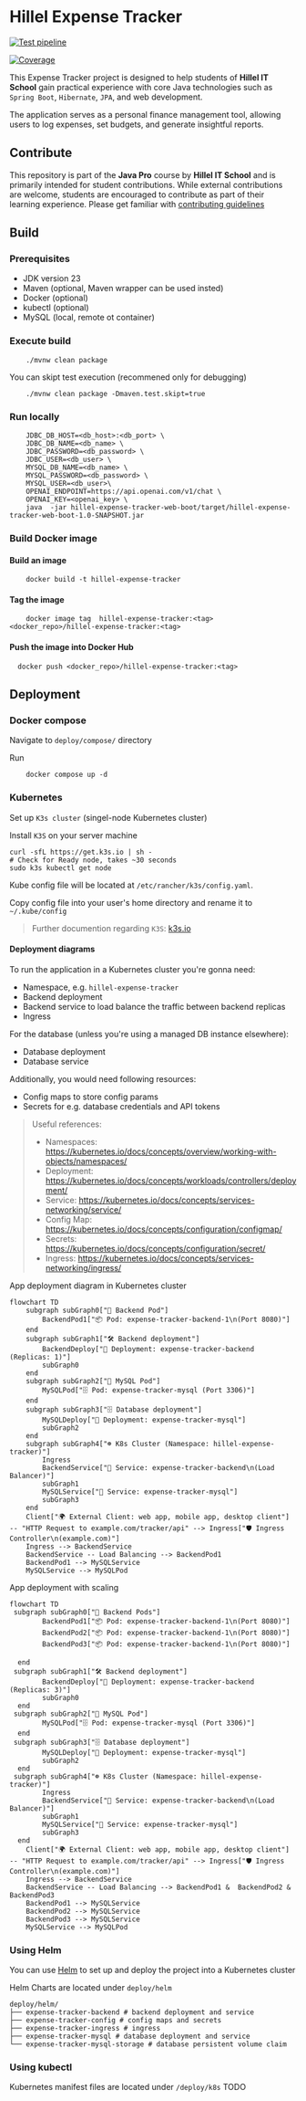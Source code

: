 # Hillel Expense Tracker

[![Test pipeline](https://github.com/ownerofglory/hillel-expense-tracker-backend/actions/workflows/test-pipeline.yaml/badge.svg)](https://github.com/ownerofglory/hillel-expense-tracker-backend/actions/workflows/test-pipeline.yaml)

[![Coverage](https://sonar.ownerofglory.com/api/project_badges/measure?project=Hillel-Expense-Tracker&metric=coverage&token=sqb_5c2943c9cbba5d9d2e427646ad334181ff5dbe81)](https://sonar.ownerofglory.com/dashboard?id=Hillel-Expense-Tracker)

This Expense Tracker project is designed to help students of **Hillel IT School** gain practical experience with core Java technologies such as `Spring Boot`, `Hibernate`, `JPA`, and web development. 

The application serves as a personal finance management tool, allowing users to log expenses, set budgets, and generate insightful reports.

## Contribute

This repository is part of the **Java Pro** course by **Hillel IT School** and is primarily intended for student contributions. While external contributions are welcome, students are encouraged to contribute as part of their learning experience. 
Please get familiar with [contributing guidelines](./CONTRIBUTE.md)

## Build 

### Prerequisites
- JDK version 23
- Maven (optional, Maven wrapper can be used insted)
- Docker (optional)
- kubectl (optional)
- MySQL (local, remote ot container)

### Execute build
```shell
    ./mvnw clean package
```

You can skipt test execution (recommened only for debugging)
```shell
    ./mvnw clean package -Dmaven.test.skipt=true
```

### Run locally

```shell
    JDBC_DB_HOST=<db_host>:<db_port> \
    JDBC_DB_NAME=<db_name> \
    JDBC_PASSWORD=<db_password> \
    JDBC_USER=<db_user> \
    MYSQL_DB_NAME=<db_name> \
    MYSQL_PASSWORD=<db_password> \
    MYSQL_USER=<db_user>\
    OPENAI_ENDPOINT=https://api.openai.com/v1/chat \
    OPENAI_KEY=<openai_key> \
    java  -jar hillel-expense-tracker-web-boot/target/hillel-expense-tracker-web-boot-1.0-SNAPSHOT.jar
```

### Build Docker image
#### Build an image
```shell
    docker build -t hillel-expense-tracker
```
#### Tag the image
```shell
    docker image tag  hillel-expense-tracker:<tag> <docker_repo>/hillel-expense-tracker:<tag>
```

#### Push the image into Docker Hub
```shell
  docker push <docker_repo>/hillel-expense-tracker:<tag>
```

## Deployment
### Docker compose
Navigate to `deploy/compose/` directory

Run
```shell
    docker compose up -d
```

### Kubernetes
Set up `K3s cluster` (singel-node Kubernetes cluster)

Install `K3S`  on your server machine
```shell
curl -sfL https://get.k3s.io | sh - 
# Check for Ready node, takes ~30 seconds 
sudo k3s kubectl get node 
```

Kube config file will be located at `/etc/rancher/k3s/config.yaml`.

Copy config file into your user's home directory and rename it to `~/.kube/config`


> Further documention regarding `K3S`: [k3s.io](https://k3s.io/)

#### Deployment diagrams

To run the application in a Kubernetes cluster you're gonna need:
- Namespace, e.g. `hillel-expense-tracker`
- Backend deployment
- Backend service to load balance the traffic between backend replicas
- Ingress

For the database (unless you're using a managed DB instance elsewhere):
- Database deployment
- Database service

Additionally, you would need following resources:
- Config maps to store config params
- Secrets for e.g. database credentials and API tokens

> Useful references:
> - Namespaces: https://kubernetes.io/docs/concepts/overview/working-with-objects/namespaces/
> - Deployment: https://kubernetes.io/docs/concepts/workloads/controllers/deployment/
> - Service: https://kubernetes.io/docs/concepts/services-networking/service/
> - Config Map: https://kubernetes.io/docs/concepts/configuration/configmap/
> - Secrets: https://kubernetes.io/docs/concepts/configuration/secret/
> - Ingress: https://kubernetes.io/docs/concepts/services-networking/ingress/

App deployment diagram in Kubernetes cluster
```mermaid
flowchart TD
    subgraph subGraph0["🔄 Backend Pod"]
        BackendPod1["📦 Pod: expense-tracker-backend-1\n(Port 8080)"]
    end
    subgraph subGraph1["🛠️ Backend deployment"]
        BackendDeploy["🚀 Deployment: expense-tracker-backend (Replicas: 1)"]
        subGraph0
    end
    subgraph subGraph2["🔄 MySQL Pod"]
        MySQLPod["🗄️ Pod: expense-tracker-mysql (Port 3306)"]
    end
    subgraph subGraph3["🗄️ Database deployment"]
        MySQLDeploy["📀 Deployment: expense-tracker-mysql"]
        subGraph2
    end
    subgraph subGraph4["☸️ K8s Cluster (Namespace: hillel-expense-tracker)"]
        Ingress
        BackendService["🔄 Service: expense-tracker-backend\n(Load Balancer)"]
        subGraph1
        MySQLService["🔄 Service: expense-tracker-mysql"]
        subGraph3
    end
    Client["🌍 External Client: web app, mobile app, desktop client"] -- "HTTP Request to example.com/tracker/api" --> Ingress["🛡️ Ingress Controller\n(example.com)"]
    Ingress --> BackendService
    BackendService -- Load Balancing --> BackendPod1
    BackendPod1 --> MySQLService
    MySQLService --> MySQLPod

```

App deployment with scaling
```mermaid
flowchart TD
 subgraph subGraph0["🔄 Backend Pods"]
        BackendPod1["📦 Pod: expense-tracker-backend-1\n(Port 8080)"]
        BackendPod2["📦 Pod: expense-tracker-backend-1\n(Port 8080)"]
        BackendPod3["📦 Pod: expense-tracker-backend-1\n(Port 8080)"]

  end
 subgraph subGraph1["🛠️ Backend deployment"]
        BackendDeploy["🚀 Deployment: expense-tracker-backend (Replicas: 3)"]
        subGraph0
  end
 subgraph subGraph2["🔄 MySQL Pod"]
        MySQLPod["🗄️ Pod: expense-tracker-mysql (Port 3306)"]
  end
 subgraph subGraph3["🗄️ Database deployment"]
        MySQLDeploy["📀 Deployment: expense-tracker-mysql"]
        subGraph2
  end
 subgraph subGraph4["☸️️ K8s Cluster (Namespace: hillel-expense-tracker)"]
        Ingress
        BackendService["🔄 Service: expense-tracker-backend\n(Load Balancer)"]
        subGraph1
        MySQLService["🔄 Service: expense-tracker-mysql"]
        subGraph3
  end
    Client["🌍 External Client: web app, mobile app, desktop client"] -- "HTTP Request to example.com/tracker/api" --> Ingress["🛡️ Ingress Controller\n(example.com)"]
    Ingress --> BackendService
    BackendService -- Load Balancing --> BackendPod1 &  BackendPod2 & BackendPod3
    BackendPod1 --> MySQLService
    BackendPod2 --> MySQLService
    BackendPod3 --> MySQLService
    MySQLService --> MySQLPod
```

### Using Helm
You can use [Helm](https://helm.sh/) to set up and deploy the project into a Kubernetes cluster

Helm Charts are located under `deploy/helm`
```shell
deploy/helm/
├── expense-tracker-backend # backend deployment and service
├── expense-tracker-config # config maps and secrets
├── expense-tracker-ingress # ingress
├── expense-tracker-mysql # database deployment and service
└── expense-tracker-mysql-storage # database persistent volume claim
```

### Using kubectl

Kubernetes manifest files are located under `/deploy/k8s`
TODO
